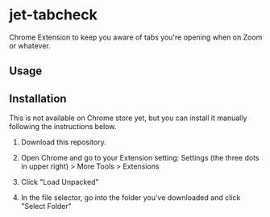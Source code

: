 # jet-tabcheck

Chrome Extension to keep you aware of tabs you're opening when on Zoom or whatever. 

## Usage



## Installation

This is not available on Chrome store yet, but you can install it manually following the instructions below.

1. Download this repository.

2. Open Chrome and go to your Extension setting:
   Settings (the three dots in upper right) > More Tools > Extensions

3. Click "Load Unpacked"

4. In the file selector, go into the folder you've downloaded and click "Select Folder"

